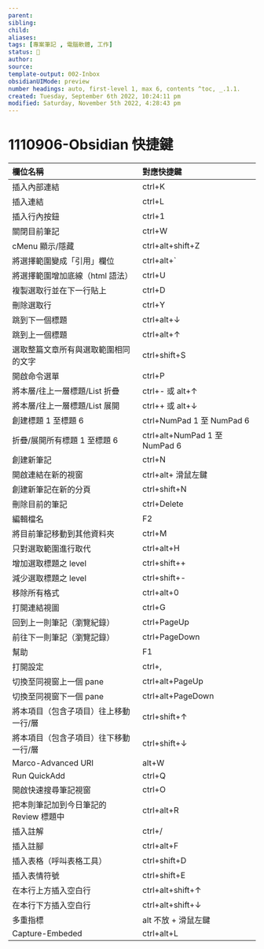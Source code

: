 ```yaml
---
parent: 
sibling: 
child: 
aliases: 
tags: [專案筆記 , 電腦軟體, 工作]
status: 🌱
author: 
source: 
template-output: 002-Inbox
obsidianUIMode: preview
number headings: auto, first-level 1, max 6, contents ^toc, _.1.1.
created: Tuesday, September 6th 2022, 10:24:11 pm
modified: Saturday, November 5th 2022, 4:28:43 pm
---
```

# 1110906-Obsidian 快捷鍵


|    欄位名稱                             |    對應快捷鍵                            |
|:------------------------------------|:------------------------------------|
|    插入內部連結                           |    ctrl+K                           |
|    插入連結                             |    ctrl+L                           |
|    插入行內按鈕                           |    ctrl+1                           |
|    關閉目前筆記                           |    ctrl+W                           |
|    cMenu 顯示/隱藏                      |    ctrl+alt+shift+Z                 |
|    將選擇範圍變成「引用」欄位                    |    ctrl+alt+\`                      |
|    將選擇範圍增加底線（html 語法）               |    ctrl+U                           |
|    複製選取行並在下一行貼上                     |    ctrl+D                           |
|    刪除選取行                            |    ctrl+Y                           |
|    跳到下一個標題                          |    ctrl+alt+↓                       |
|    跳到上一個標題                          |    ctrl+alt+↑                       |
|    選取整篇文章所有與選取範圍相同的文字               |    ctrl+shift+S                     |
|    開啟命令選單                           |    ctrl+P                           |
|    將本層/往上一層標題/List 折疊               |    ctrl+- 或 alt+↑                   |
|    將本層/往上一層標題/List 展開               |    ctrl++ 或 alt+↓                   |
|    創建標題 1 至標題 6                     |    ctrl+NumPad 1 至 NumPad 6         |
|    折疊/展開所有標題 1 至標題 6                |    ctrl+alt+NumPad 1 至 NumPad 6     |
|    創建新筆記                            |    ctrl+N                           |
|    開啟連結在新的視窗                       |    ctrl+alt+ 滑鼠左鍵                     |
|    創建新筆記在新的分頁                       |    ctrl+shift+N                     |
|    刪除目前的筆記                          |    ctrl+Delete                      |
|    編輯檔名                             |    F2                               |
|    將目前筆記移動到其他資料夾                    |    ctrl+M                           |
|    只對選取範圍進行取代                       |    ctrl+alt+H                       |
|    增加選取標題之 level                    |    ctrl+shift++                     |
|    減少選取標題之 level                    |    ctrl+shift+-                     |
|    移除所有格式                           |    ctrl+alt+0                       |
|    打開連結視圖                           |    ctrl+G                           |
|    回到上一則筆記（瀏覽紀錄）                    |    ctrl+PageUp                      |
|    前往下一則筆記（瀏覽記錄）                    |    ctrl+PageDown                    |
|    幫助                               |    F1                               |
|    打開設定                             |    ctrl+\,                          |
|    切換至同視窗上一個 pane                   |    ctrl+alt+PageUp                  |
|    切換至同視窗下一個 pane                   |    ctrl+alt+PageDown                |
|    將本項目（包含子項目）往上移動一行/層              |    ctrl+shift+↑                     |
|    將本項目（包含子項目）往下移動一行/層              |    ctrl+shift+↓                     |
|    Marco-Advanced URI               |    alt+W                            |
|    Run QuickAdd                     |    ctrl+Q                           |
|    開啟快速搜尋筆記視窗                     |    ctrl+O                           |
|    把本則筆記加到今日筆記的 Review 標題中          |     ctrl+alt+R                      |
|    插入註解                             |    ctrl+/                           |
|    插入註腳                             |    ctrl+alt+F                           |
|    插入表格（呼叫表格工具）                     |    ctrl+shift+D                     |
| 插入表情符號                              | ctrl+shift+E                        |  
| 在本行上方插入空白行                              | ctrl+alt+shift+↑                        |  
| 在本行下方插入空白行                              | ctrl+alt+shift+↓                        |  
| 多重指標                              | alt 不放 + 滑鼠左鍵                        |  
| Capture-Embeded                              | ctrl+alt+L                        |  


